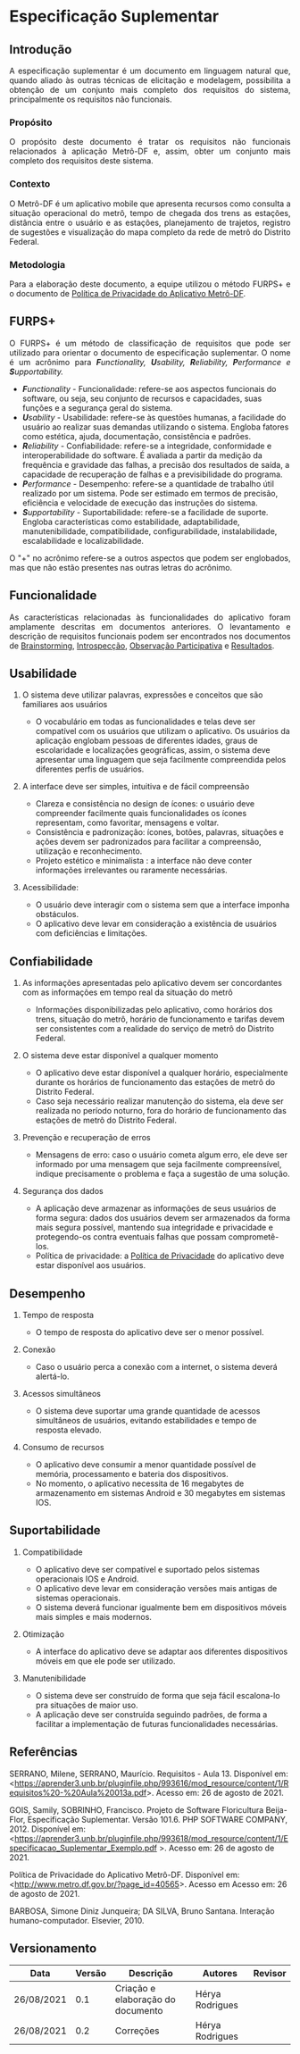 # Especificação Suplementar

## Introdução
<p align="justify"> A especificação suplementar é um documento em linguagem natural que, quando aliado às outras técnicas de elicitação e modelagem, possibilita a obtenção de um conjunto mais completo dos requisitos do sistema, principalmente os requisitos não funcionais. </p>

### Propósito
<p align="justify">O propósito deste documento é tratar os requisitos não funcionais relacionados à aplicação Metrô-DF e, assim, obter um conjunto mais completo dos requisitos deste sistema.</p>

### Contexto
<p align="justify">O Metrô-DF é um aplicativo mobile que apresenta recursos como consulta a situação operacional do metrô, tempo de chegada dos trens as estações, distância entre o usuário e as estações, planejamento de trajetos, registro de  sugestões e visualização do mapa completo da rede de metrô do Distrito Federal.</p>

### Metodologia
<p align="justify">Para a elaboração deste documento, a equipe utilizou o método FURPS+ e o documento de <a href="http://www.metro.df.gov.br/?page_id=40565">Política de Privacidade do Aplicativo Metrô-DF</a>.</p>

## FURPS+
<p align="justify">O FURPS+ é um método de classificação de requisitos que pode ser utilizado para orientar o documento de especificação suplementar. O nome é um acrônimo para <i><b>F</b>unctionality, <b>U</b>sability, <b>R</b>eliability, <b>P</b>erformance e <b>S</b>upportability.</i></p>

* <i><b>F</b>unctionality</i> - Funcionalidade: refere-se aos aspectos funcionais do software, ou seja, seu  conjunto de recursos e capacidades, suas funções e a segurança geral do sistema.
* <i><b>U</b>sability </i> - Usabilidade: refere-se às questões humanas, a facilidade do usuário ao realizar suas demandas utilizando o sistema. Engloba fatores como estética, ajuda, documentação, consistência e padrões.
* <i><b>R</b>eliability </i> - Confiabilidade: refere-se a integridade, conformidade e interoperabilidade do software. É avaliada a partir da medição da frequência e gravidade das falhas, a precisão dos resultados de saída, a capacidade de recuperação de falhas e a previsibilidade do programa.
* <i><b>P</b>erformance</i> - Desempenho: refere-se a quantidade de trabalho útil realizado por um sistema. Pode ser estimado em termos de precisão, eficiência e velocidade de execução das instruções do sistema.
* <i><b>S</b>upportability </i> - Suportabilidade: refere-se a facilidade de suporte. Engloba características como estabilidade, adaptabilidade, manutenibilidade, compatibilidade, configurabilidade, instalabilidade, escalabilidade e localizabilidade.
<p align="justify">O "+" no acrônimo refere-se a outros aspectos que podem ser englobados, mas que não estão presentes nas outras letras do acrônimo.</p>

## Funcionalidade
<p align="justify">As características relacionadas às funcionalidades do aplicativo foram amplamente descritas em documentos anteriores. O levantamento e descrição de requisitos funcionais podem ser encontrados nos documentos de <a href="https://requisitos-de-software.github.io/2021.1-MetroDF/Elicitacao/brainstorming/">Brainstorming</a>, <a href="https://requisitos-de-software.github.io/2021.1-MetroDF/Elicitacao/introspeccao/">Introspecção</a>, <a href="https://requisitos-de-software.github.io/2021.1-MetroDF/Elicitacao/observacao/">Observação Participativa</a> e <a href="https://requisitos-de-software.github.io/2021.1-MetroDF/Elicitacao/resultados/">Resultados</a>. </p>


## Usabilidade
1.  O sistema deve utilizar palavras, expressões e conceitos que são familiares aos usuários
    * O vocabulário em todas as funcionalidades e telas deve ser compatível com os usuários que utilizam o aplicativo. Os usuários da aplicação englobam pessoas de diferentes idades, graus de escolaridade e localizações geográficas, assim, o sistema deve apresentar uma linguagem que seja facilmente compreendida pelos diferentes perfis de usuários. 

2. A interface deve ser simples, intuitiva e de fácil compreensão
    * Clareza e consistência no design de ícones: o usuário deve compreender facilmente quais funcionalidades os ícones representam, como favoritar, mensagens e voltar.
    * Consistência e padronização: ícones, botões, palavras, situações e ações devem ser padronizados para facilitar a compreensão, utilização e reconhecimento.
    * Projeto estético e minimalista : a interface não deve conter informações irrelevantes ou raramente necessárias.

3. Acessibilidade:
    * O usuário deve interagir com o sistema sem que a interface imponha obstáculos.
    * O aplicativo deve levar em consideração a existência de usuários com deficiências e limitações.

## Confiabilidade
1. As informações apresentadas pelo aplicativo devem ser concordantes com as informações em tempo real da situação do metrô
    * Informações disponibilizadas pelo aplicativo, como horários dos trens, situação do metrô, horário de funcionamento e tarifas devem ser consistentes com a realidade do serviço de metrô do Distrito Federal.

2. O sistema deve estar disponível a qualquer momento
    * O aplicativo deve estar disponível a qualquer horário, especialmente durante os horários de funcionamento das estações de metrô do Distrito Federal.
    * Caso  seja necessário realizar manutenção do sistema, ela deve ser realizada no período noturno, fora do horário de funcionamento das estações de metrô do Distrito Federal.

3. Prevenção e recuperação de erros
    * Mensagens de erro: caso o usuário cometa algum erro, ele deve ser informado por uma mensagem que seja  facilmente compreensível, indique precisamente o problema e faça a sugestão de uma solução.

4. Segurança dos dados
    * A aplicação deve armazenar as informações de seus usuários de forma segura: dados dos usuários devem ser armazenados da forma mais segura possível, mantendo sua integridade e privacidade e protegendo-os contra eventuais falhas que possam comprometê-los.
    * Política de privacidade: a <a href="http://www.metro.df.gov.br/?page_id=40565">Política de Privacidade</a> do aplicativo deve estar disponível aos usuários.</p>

## Desempenho
1. Tempo de resposta 
    * O tempo de resposta do aplicativo deve ser o menor possível.

2. Conexão
    * Caso o usuário perca a conexão com a internet, o sistema deverá alertá-lo.

3. Acessos simultâneos
    * O sistema deve suportar uma grande quantidade de acessos  simultâneos de usuários, evitando estabilidades e tempo de resposta elevado.

3. Consumo de recursos
    * O aplicativo deve consumir a menor quantidade possível de memória, processamento e bateria dos dispositivos.
    * No momento, o aplicativo necessita de 16 megabytes de armazenamento em sistemas Android e 30 megabytes em sistemas IOS.

## Suportabilidade
1. Compatibilidade 
    * O aplicativo deve ser compatível e suportado pelos  sistemas operacionais IOS e Android. 
    * O aplicativo deve levar em consideração versões mais antigas de sistemas operacionais.
    * O sistema deverá funcionar igualmente bem em dispositivos móveis mais simples e mais modernos.

2. Otimização
    * A interface do aplicativo deve se adaptar aos diferentes dispositivos móveis em que ele pode ser utilizado.

3.  Manutenibilidade
    * O sistema deve ser construído de forma que seja fácil escalona-lo pra situações de maior uso.
    * A aplicação deve ser construída seguindo padrões, de forma a facilitar a implementação de futuras funcionalidades necessárias.


## Referências
SERRANO, Milene, SERRANO, Maurício. Requisitos - Aula 13. Disponível em: <<a>https://aprender3.unb.br/pluginfile.php/993616/mod_resource/content/1/Requisitos%20-%20Aula%20013a.pdf</a>>. Acesso em: 26 de agosto de 2021.

GOIS, Samily, SOBRINHO, Francisco. Projeto de Software Floricultura Beija-Flor, Especificação Suplementar. Versão 101.6. PHP SOFTWARE COMPANY, 2012.  Disponível em: <<a>https://aprender3.unb.br/pluginfile.php/993618/mod_resource/content/1/Especificacao_Suplementar_Exemplo.pdf </a>>. Acesso em: 26 de agosto de 2021. 

Política de Privacidade do Aplicativo Metrô-DF. Disponível em: <<a>http://www.metro.df.gov.br/?page_id=40565</a>>. Acesso em Acesso em: 26 de agosto de 2021. 


BARBOSA, Simone Diniz Junqueira; DA SILVA, Bruno Santana. Interação humano-computador. Elsevier, 2010.

## Versionamento

| Data       | Versão | Descrição                                       | Autores          | Revisor          |
| ---------- | ------ | ---------------------------------------------   | ---------------- | ---------------- |
| 26/08/2021 |  0.1   | Criação e elaboração do documento               | Hérya Rodrigues  |                  |
| 26/08/2021 |  0.2   | Correções                                       | Hérya Rodrigues  |                  |
